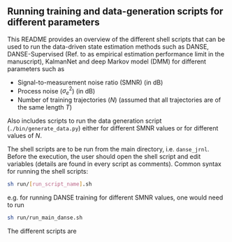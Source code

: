 ## Running training and data-generation scripts for different parameters

This README provides an overview of the different shell scripts that can be used to run the data-driven state estimation methods such as DANSE, DANSE-Supervised (Ref. to as empirical estimation performance limit in the manuscript), 
KalmanNet and deep Markov model (DMM) for different parameters such as
- Signal-to-measurement noise ratio ($\text{SMNR}$) (in dB)
- Process noise ($\sigma_e^2$) (in dB)
- Number of training trajectories ($N$) (assumed that all trajectories are of the same length $T$)

Also includes scripts to run the data generation script (`./bin/generate_data.py`) either for different $\text{SMNR}$ values or for different values of $N$. 

The shell scripts are to be run from the main directory, i.e. `danse_jrnl`. Before the execution, the user should open the shell script and edit variables (details are found in every script as comments). Common syntax for running the shell scripts:
```bash
sh run/[run_script_name].sh
```
e.g. for running DANSE training for different $\text{SMNR}$ values, one would need to run 
```bash
sh run/run_main_danse.sh
```
The different scripts are
